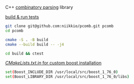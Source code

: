 C++ [combinatory parsing](https://en.wikipedia.org/wiki/Parser_combinator) library

<ins>build & run tests</ins>
```Bash
git clone git@github.com:niikkio/pcomb.git pcomb
cd pcomb

cmake -S . -B build 
cmake --build build -- -j4

cd build && ctest
```

<ins>*CMakeLists.txt.in* for custom boost installation</ins>
```Bash
set(Boost_INCLUDE_DIR /usr/local/src/boost_1_76_0)
set(Boost_LIBRARY_DIR /usr/local/src/boost_1_76_0/libs)
```

